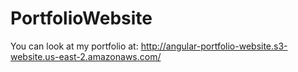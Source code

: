 # PortfolioWebsite

You can look at my portfolio at: <a>http://angular-portfolio-website.s3-website.us-east-2.amazonaws.com/</a>
